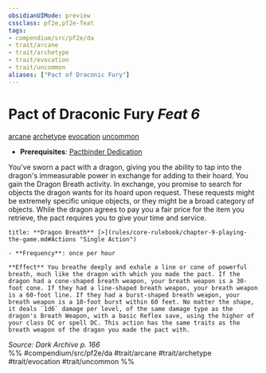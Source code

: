 ```yaml
---
obsidianUIMode: preview
cssclass: pf2e,pf2e-feat
tags:
- compendium/src/pf2e/da
- trait/arcane
- trait/archetype
- trait/evocation
- trait/uncommon
aliases: ["Pact of Draconic Fury"]
---
```

# Pact of Draconic Fury  *Feat 6*  
[arcane](arcane.md "Arcane Tradition Trait")  [archetype](archetype.md "Archetype Feat Trait")  [evocation](evocation.md "Evocation School Trait")  [uncommon](uncommon.md "Uncommon Rarity Trait")  

- **Prerequisites**: [Pactbinder Dedication](pactbinder-dedication-da.md)

You've sworn a pact with a dragon, giving you the ability to tap into the dragon's immeasurable power in exchange for adding to their hoard. You gain the Dragon Breath activity. In exchange, you promise to search for objects the dragon wants for its hoard upon request. These requests might be extremely specific unique objects, or they might be a broad category of objects. While the dragon agrees to pay you a fair price for the item you retrieve, the pact requires you to give your time and service.

```ad-embed-ability
title: **Dragon Breath** [>](rules/core-rulebook/chapter-9-playing-the-game.md#Actions "Single Action")

- **Frequency**: once per hour

**Effect** You breathe deeply and exhale a line or cone of powerful breath, much like the dragon with which you made the pact. If the dragon had a cone-shaped breath weapon, your breath weapon is a 30-foot cone. If they had a line-shaped breath weapon, your breath weapon is a 60-foot line. If they had a burst-shaped breath weapon, your breath weapon is a 10-foot burst within 60 feet. No matter the shape, it deals `1d6` damage per level, of the same damage type as the dragon's Breath Weapon, with a basic Reflex save, using the higher of your class DC or spell DC. This action has the same traits as the breath weapon of the dragon you made the pact with.
```

*Source: Dark Archive p. 166*  
%% #compendium/src/pf2e/da #trait/arcane #trait/archetype #trait/evocation #trait/uncommon %%